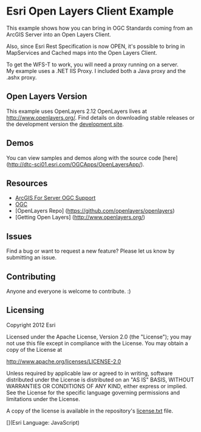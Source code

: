 ﻿# Esri Open Layers Client Example

This example shows how you can bring in OGC Standards coming from an ArcGIS Server into an Open Layers Client.

Also, since Esri Rest Specification is now OPEN, it's possible to bring in MapServices and Cached maps into the Open Layers Client.

To get the WFS-T to work, you will need a proxy running on a server.  
My example uses a .NET IIS Proxy.  I included both a Java proxy and the .ashx proxy.

## Open Layers Version
This example uses OpenLayers 2.12
OpenLayers lives at http://www.openlayers.org/.  Find details on downloading stable releases or the development version the [development site](http://trac.osgeo.org/openlayers/wiki/HowToDownload).

## Demos
You can view samples and demos along with the source code [here] (http://dtc-sci01.esri.com/OGCApps/OpenLayersApp/). 

## Resources

* [ArcGIS For Server OGC Support](http://resources.arcgis.com/en/help/main/10.2/index.html#//00sp0000000n000000)
* [OGC](http://www.opengeospatial.org/)
* [OpenLayers Repo] (https://github.com/openlayers/openlayers)
* [Getting Open Layers] (http://www.openlayers.org/)


## Issues

Find a bug or want to request a new feature?  Please let us know by submitting an issue.

## Contributing

Anyone and everyone is welcome to contribute. :)

## Licensing
Copyright 2012 Esri

Licensed under the Apache License, Version 2.0 (the "License");
you may not use this file except in compliance with the License.
You may obtain a copy of the License at

   http://www.apache.org/licenses/LICENSE-2.0

Unless required by applicable law or agreed to in writing, software
distributed under the License is distributed on an "AS IS" BASIS,
WITHOUT WARRANTIES OR CONDITIONS OF ANY KIND, either express or implied.
See the License for the specific language governing permissions and
limitations under the License.

A copy of the license is available in the repository's [license.txt](license.txt) file.

[](Esri Language: JavaScript)